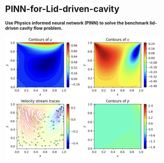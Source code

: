 # PINN-for-Lid-driven-cavity
#### Use Physics informed neural network (PINN) to solve the benchmark lid-driven cavity flow problem. 

![solution](./Solution.png)
